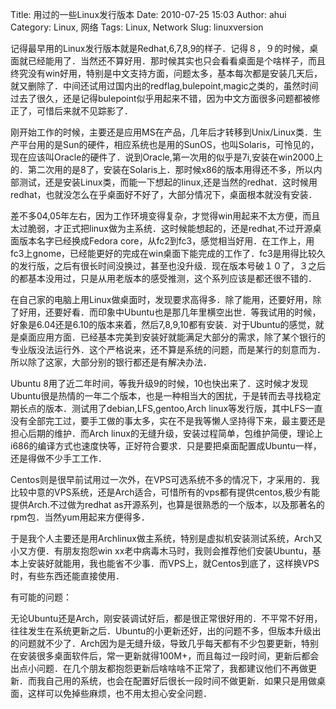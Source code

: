 Title: 用过的一些Linux发行版本
Date: 2010-07-25 15:03
Author: ahui
Category: Linux, 网络
Tags: Linux, Network
Slug: linuxversion

记得最早用的Linux发行版本就是Redhat,6,7,8,9的样子．记得８，９的时候，桌面就已经能用了．当然还不算好用．那时候其实也只会看看桌面是个啥样子，而且终究没有win好用，特别是中文支持方面，问题太多，基本每次都是安装几天后，就又删除了．中间还试用过国内出的redflag,bulepoint,magic之类的，虽然时间过去了很久，还是记得bulepoint似乎用起来不错，因为中文方面很多问题都被修正了，可惜后来就不见踪影了．

刚开始工作的时候，主要还是应用MS在产品，几年后才转移到Unix/Linux类．生产平台用的是Sun的硬件，相应系统也是用的SunOS，也叫Solaris，可怜见的，现在应该叫Oracle的硬件了．说到Oracle,第一次用的似乎是7i,安装在win2000上的．第二次用的是8了，安装在Solaris上．那时候x86的版本用得还不多，所以内部测试，还是安装Linux类，而能一下想起的linux,还是当然的redhat．这时候用redhat，也就没怎么在乎桌面好不好了，大部分情况下，桌面根本就没有安装．

差不多04,05年左右，因为工作环境变得复杂，才觉得win用起来不太方便，而且太过脆弱，才正式把linux做为主系统．这时候能想起的，还是redhat,不过开源桌面版本名字已经换成Fedora
core，从fc2到fc3，感觉相当好用．在工作上，用fc3上gnome，已经能更好的完成在win桌面下能完成的工作了．fc3是用得比较久的发行版，之后有很长时间没换过，甚至也没升级．现在版本号破１０了，３之后的都基本没用过，只是从用老版本的感受推测，这个系列应该是都还很不错的．

在自己家的电脑上用Linux做桌面时，发现要求高得多．除了能用，还要好用，除了好用，还要好看．而印象中Ubuntu也是那几年里横空出世．等我试用的时候，好象是6.04还是6.10的版本来着，然后7,8,9,10都有安装．对于Ubuntu的感觉，就是桌面应用方面．已经基本完美到安装好就能满足大部分的需求，除了某个银行的专业版没法运行外．这个严格说来，还不算是系统的问题，而是某行的刻意而为．所以除了这家，大部分别的银行都还是有解决办法．  
<!--more-->  
Ubuntu
8用了近二年时间，等我升级9的时候，10也快出来了．这时候才发现Ubuntu很是热情的一年二个版本，也是一种相当大的困扰，于是转而去寻找稳定期长点的版本．测试用了debian,LFS,gentoo,Arch
linux等发行版，其中LFS一直没有全部完工过，要手工做的事太多，实在不是我等懒人坚持得下来，最主要还是担心后期的维护．而Arch
linux的无缝升级，安装过程简单，包维护简便，理论上i686的编译方式也速度快等，正好符合要求．只是要把桌面配置成Ubuntu一样，还是得做不少手工工作．

Centos则是很早前试用过一次外，在VPS可选系统不多的情况下，才采用的．我比较中意的VPS系统，还是Arch适合，可惜所有的vps都有提供centos,极少有能提供Arch.不过做为redhat
as开源系列，也算是很熟悉的一个版本，以及那著名的rpm包．当然yum用起来方便得多．

于是我个人主要还是用Archlinux做主系统，特别是虚拟机安装测试系统，Arch又小又方便．有朋友抱怨win
xx老中病毒木马时，我则会推荐他们安装Ubuntu，基本上安装好就能用，我也能省不少事．而VPS上，就Centos到底了，这样换VPS时，有些东西还能直接使用．

有可能的问题：  

无论Ubuntu还是Arch，刚安装调试好后，都是很正常很好用的．不平常不好用，往往发生在系统更新之后．Ubuntu的小更新还好，出的问题不多，但版本升级出的问题就不少了．Arch因为是无缝升级，导致几乎每天都有不少包要更新，特别在安装很多桌面软件后，常一更新就得100M+，而且每过一段时间，更新后都会出点小问题．在几个朋友都抱怨更新后啥啥啥不正常了，我都建议他们不再做更新．而我自己用的系统，也会在配置好后很长一段时间不做更新．如果只是用做桌面，这样可以免掉些麻烦，也不用太担心安全问题．
